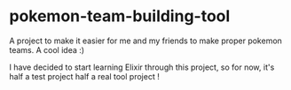 # pokemon-team-building-tool

A project to make it easier for me and my friends to make proper pokemon teams. A cool idea :)

I have decided to start learning Elixir through this project, so for now, it's half a test project half a real tool project !
